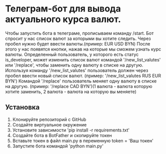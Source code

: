 # Телеграм-бот для вывода актуального курса валют.
Чтобы запустить бота в телеграме, прописываем команду /start.
Бот спросит у нас список валют за которыми вы хотите следить. Через пробел нужно будет ввести валюты.(пример: EUR USD BYN)
После этого у нас появятся кнопки, нажав на которые мы сможем узнать курс валюты.
Определенный пользователь, у которого есть статус is_developer, может изменить список валют командой '/new_list_valutes' или '/replace', чтобы заменить одну валюту в списке на другую.
Используя команду '/new_list_valutes' пользователь должен через пробел ввести новый список валют. (пример: '/new_list_valutes RUS EUR BYN')
Командой '/replace' пользователь меняет одну валюту в списке на другую. (пример: '/replace CAD BYN')(1 валюта - валюта которую хотите заменить, 2 валюта - валюта на которую вы меняете)
## Установка
1. Клонируйте репозиторий с GitHub
2. Создайте виртуальное окружение
3. Установите зависимости 'pip install -r requirements.txt'
4. Создайте бота в BotFather и скопируйте токен
5. Вставьте токен в файл main.py в переменную token = 'Ваш токен'
6. Запустите бота командой 'python main.py'